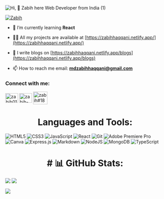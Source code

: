 ![Hi, 👋 Zabih here Web Developer from India (1)](https://user-images.githubusercontent.com/53895282/193913534-bddd1775-481e-4d6e-9f40-3a74336e9972.png)

<a href="http://twitter.com/eddiejaoude">
    <img src="https://img.shields.io/twitter/follow/zabih01?label=Twitter&logo=twitter&style=for-the-badge&color=blue" alt="Zabih"/>
  </a>


- 🌱 I’m currently learning **React**

- 👨‍💻 All my projects are available at [https://zabihhaqqani.netlify.app/](https://zabihhaqqani.netlify.app/)

- 📝 I write blogs on [https://zabihhaqqani.netlify.app/blogs](https://zabihhaqqani.netlify.app/blogs)

- 📫 How to reach me email: **mdzabihhaqqani@gmail.com**

<h3 align="left">Connect with me:</h3>
<p align="left">
 
<a href="https://twitter.com/zabih01" target="blank"><img align="center" src="https://raw.githubusercontent.com/rahuldkjain/github-profile-readme-generator/master/src/images/icons/Social/twitter.svg" alt="zabih01" height="30" width="40" /></a>
<a href="https://linkedin.com/in/zabih-haqqani-7ab187191" target="blank"><img align="center" src="https://raw.githubusercontent.com/rahuldkjain/github-profile-readme-generator/master/src/images/icons/Social/linked-in-alt.svg" alt="zabih-haqqani-7ab187191" height="30" width="40" /></a>
<a href="https://discord.gg/zabih#1869" target="blank"><img align="center" src="https://raw.githubusercontent.com/rahuldkjain/github-profile-readme-generator/master/src/images/icons/Social/discord.svg" alt="zabih#1869" height="40" width="45" /></a>
</p>


<h1 align="center"> Languages and Tools:</h1>

![HTML5](https://img.shields.io/badge/html5-%23E34F26.svg?style=for-the-badge&logo=html5&logoColor=white)
![CSS3](https://img.shields.io/badge/css3-%231572B6.svg?style=for-the-badge&logo=css3&logoColor=white)
![JavaScript](https://img.shields.io/badge/javascript-%23323330.svg?style=for-the-badge&logo=javascript&logoColor=%23F7DF1E)
![React](https://img.shields.io/badge/react-%2320232a.svg?style=for-the-badge&logo=react&logoColor=%2361DAFB)
![Git](https://img.shields.io/badge/git-%23F05033.svg?style=for-the-badge&logo=git&logoColor=white)
![Adobe Premiere Pro](https://img.shields.io/badge/Adobe%20Premiere%20Pro-9999FF.svg?style=for-the-badge&logo=Adobe%20Premiere%20Pro&logoColor=white)
![Canva](https://img.shields.io/badge/Canva-%2300C4CC.svg?style=for-the-badge&logo=Canva&logoColor=white)
![Express.js](https://img.shields.io/badge/express.js-%23404d59.svg?style=for-the-badge&logo=express&logoColor=%2361DAFB)
![Markdown](https://img.shields.io/badge/markdown-%23000000.svg?style=for-the-badge&logo=markdown&logoColor=white)
![NodeJS](https://img.shields.io/badge/node.js-6DA55F?style=for-the-badge&logo=node.js&logoColor=white)
![MongoDB](https://img.shields.io/badge/MongoDB-%234ea94b.svg?style=for-the-badge&logo=mongodb&logoColor=white)
![TypeScript](https://img.shields.io/badge/typescript-%23007ACC.svg?style=for-the-badge&logo=typescript&logoColor=white)

 </p>
 

 <h1 align="center">  # 📊 GitHub Stats:</h1>

![](https://github-readme-stats.vercel.app/api?username=zabihhaqqani&theme=dark&hide_border=false&include_all_commits=false&count_private=false)
![](https://github-readme-streak-stats.herokuapp.com/?user=zabihhaqqani&theme=dark&hide_border=false)<br/>

![](https://github-readme-stats.vercel.app/api/top-langs/?username=zabihhaqqani&theme=dark&hide_border=false&include_all_commits=false&count_private=false&layout=compact)
